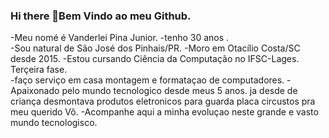   ### Hi there 👋Bem  Vindo ao meu Github.  

-Meu nomé é  Vanderlei  Pina Junior.
-tenho 30 anos .  
-Sou natural de São José  dos Pinhais/PR. 
-Moro em Otacílio Costa/SC desde 2015.
-Estou cursando Ciência da Computação no IFSC-Lages. Terçeira fase.   
-faço serviço em casa montagem e formataçao de computadores. 
-Apaixonado pelo mundo tecnologico  desde  meus  5 anos.  ja desde de criança desmontava  produtos eletronicos  para guarda  placa circustos pra  meu querido Vô.
-Acompanhe aqui  a minha evoluçao neste grande e vasto mundo tecnologisco.
